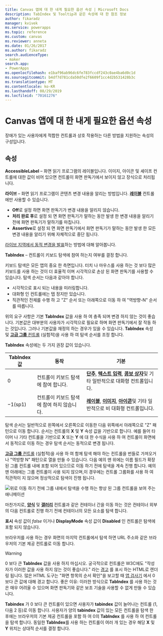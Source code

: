 ```yaml
---
title: Canvas 앱에 대 한 내게 필요한 옵션 속성 | Microsoft Docs
description: TabIndex 및 Tooltip과 같은 속성에 대 한 참조 정보
author: fikaradz
manager: kvivek
ms.service: powerapps
ms.topic: reference
ms.custom: canvas
ms.reviewer: anneta
ms.date: 01/26/2017
ms.author: fikaradz
search.audienceType:
- maker
search.app:
- PowerApps
ms.openlocfilehash: e1baf96ab96dc6fe783fccdf243c0ae4ba6d0c1d
ms.sourcegitcommit: b4df7d781cda50dfe2f6609f1cc4d2b531428b3c
ms.translationtype: MT
ms.contentlocale: ko-KR
ms.lasthandoff: 08/29/2019
ms.locfileid: "70161276"
---
```

# <a name="accessibility-properties-for-canvas-apps"></a>Canvas 앱에 대 한 내게 필요한 옵션 속성

장애가 있는 사용자에게 적합한 컨트롤과 상호 작용하는 다른 방법을 지원하는 속성의 구성입니다.

## <a name="properties"></a>속성

**AccessibleLabel** – 화면 읽기 프로그램의 레이블입니다. 이미지, 아이콘 및 셰이프 컨트롤에 대한 값이 비어 있으면 컨트롤이 화면 판독기에서 보이지 않고 장식으로 처리됩니다.

**라이브** – 화면 읽기 프로그램이 콘텐츠 변경 내용을 알리는 방법입니다. **[레이블](control-text-box.md)** 컨트롤에만 사용할 수 있습니다.

* **Off**로 설정 하면 화면 판독기가 변경 내용을 알리지 않습니다.
* **처리 완료 후**로 설정 되 면 화면 판독기가 말하는 동안 발생 한 변경 내용을 알리기 전에 화면 판독기가 말하기를 마칩니다.
* **Assertive**로 설정 되 면 화면 판독기에서 화면 판독기가 말하는 동안 발생 한 모든 변경 내용을 알리기 위해 자체적으로 중단 됩니다.

[라이브 지역에서 동적 변경을 발표](../accessible-apps-live-regions.md)하는 방법에 대해 알아봅니다.

**TabIndex** – 컨트롤이 키보드 탐색에 참여 하는지 여부를 결정 합니다.

키보드 탐색은 모든 앱의 중요 한 측면입니다.  터치 나 마우스를 사용 하는 것 보다 많은 키보드를 사용 하는 것이 더 효율적 이며 시각적으로 손상 된 화면 판독기를 사용할 수 있습니다.  탐색 순서는 다음과 같아야 합니다.
- 시각적으로 표시 되는 내용을 미러링합니다.
- 대화형 인 컨트롤에는 탭 정지만 있습니다.
- 직관적인 전체를 수행 하 고 "Z" 순서 또는 아래쪽으로 이동 하 여 "역방향-N" 순서를 따릅니다.

위의 요구 사항은 기본 **TabIndex** 값을 사용 하 여 충족 되며 변경 하지 않는 것이 좋습니다.  기본값은 대부분의 사용자가 시각적으로 필요로 하며 화면 판독기에서 잘 작동 하는 것입니다.  그러나 기본값을 재정의 하는 경우가 있을 수 있습니다.  **TabIndex** 속성 및 [ **고급 그룹** 컨트롤](https://powerapps.microsoft.com/en-us/blog/enhanced-group-experimental-control-with-layout-control-and-nesting/) (실험적)을 사용 하 여 탐색 순서를 조정 합니다.  

**TabIndex** 속성에는 두 가지 권장 값이 있습니다.

| TabIndex 값 | 동작 | 기본 |
|----------------|----------|-------------|
| 0 | 컨트롤이 키보드 탐색에 참여 합니다. | [**단추**](control-button.md), [**텍스트 입력**](control-text-input.md), [**콤보 상자**](control-combo-box.md)및 기타 일반적으로 대화형 컨트롤입니다. |
| &minus;1(sp1) | 컨트롤이 키보드 탐색에 참여 하지 않습니다. | [**레이블**](control-text-box.md), [**이미지**](control-image.md), [**아이콘**](control-shapes-icons.md)및 기타 일반적으로 비 대화형 컨트롤입니다. |

탐색 순서는 일반적으로 왼쪽에서 오른쪽으로 이동한 다음 위쪽에서 아래쪽으로 "Z" 패턴으로 이동 합니다. 순서는 컨트롤의 **X** 및 **Y** 속성 값을 기반으로 합니다. 예를 들어 타이머 나 기타 컨트롤을 기반으로 **X** 또는 **Y** 에 대 한 수식을 사용 하 여 컨트롤이 화면에서 동적으로 이동 하는 경우 탐색 순서는 동적으로 변경 됩니다.

[ **고급 그룹** 컨트롤](https://powerapps.microsoft.com/en-us/blog/enhanced-group-experimental-control-with-layout-control-and-nesting/) (실험적)을 사용 하 여 함께 탐색 해야 하는 컨트롤을 번들로 가져오거나 "역방향 N" 패턴으로 열을 만들 수 있습니다.  다음 예의 맨 위에는 이름 필드가 확장 된 그룹 컨트롤 내에 포함 되어 있으므로 이동 하기 전에 탐색을 계속 진행 합니다.  예의 맨 아래에는 그룹 컨트롤이 사용 되지 않으며,이 경우에는 컨트롤 그룹화를 사용 하 여 직관적이 지 않으며 정상적으로 탐색이 진행 됩니다. 

![위로 이동 하기 전에 그룹 내에서 탐색을 수행 하는 향상 된 그룹 컨트롤을 보여 주는 애니메이션](media/properties-accessibility/enhanced-group.gif)

마찬가지로, [**양식**](control-form-detail.md) 및 [**갤러리**](control-gallery.md) 컨트롤과 같은 컨테이너 간을 이동 하는 것은 컨테이너 외부의 다음 컨트롤로 진행 하기 전에 컨테이너의 모든 요소를 탐색 합니다.  

**표시** 속성 값이 *false* 이거나 **DisplayMode** 속성 값이 **Disabled** 인 컨트롤은 탐색에 포함 되지 않습니다.  

브라우저를 사용 하는 경우 화면의 마지막 컨트롤에서 탐색 하면 URL 주소와 같은 브라우저의 기본 제공 컨트롤로 이동 합니다.  

> [!WARNING]
> 0 보다 큰 **TabIndex** 값을 사용 하지 마십시오. 궁극적으로 컨트롤은 W3C에도 "작성자가 이러한 값을 사용 하지 않는 것이 좋습니다." 라는 [경고](https://www.w3.org/TR/wai-aria-practices/#kbd_general_between) 를 표시 하는 HTML로 렌더링 됩니다. 많은 HTML 도구는 "화면 항목의 순서 확인"을 보고할 때 [앱 검사기](../accessibility-checker.md) 에서 0 보다 큰 값에 대해 경고 합니다.  좋은 이유: 이러한 방식으로 **TabIndex** 를 사용 하는 것은 매우 어려울 수 있으며 화면 판독기와 같은 보조 기술을 사용할 수 없게 만들 수 있습니다.
> 
> **Tabindex** 가 0 보다 큰 컨트롤이 있으면 사용자가 **tabindex** 값이 늘어나는 컨트롤 (1, 다음 2 등)로 이동 합니다. 사용자가 양의 **tabindex** 값이 있는 모든 컨트롤을 탐색 한 후에는 브라우저의 기본 제공 컨트롤을 포함 하 여 0의 **TabIndex** 를 사용 하 여 컨트롤을 탐색 합니다. 동일한 **TabIndex**를 사용 하는 컨트롤이 여러 개 있는 경우 해당 **X** 및 **Y** 위치는 상대적 순서를 결정 합니다.





